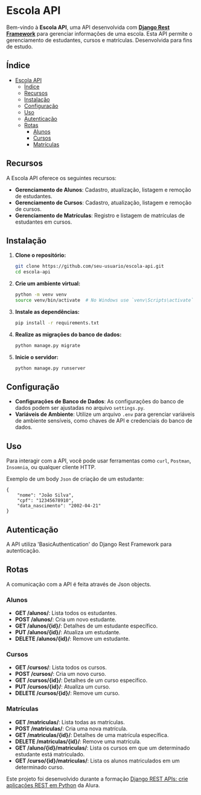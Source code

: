 # Escola API

Bem-vindo à **Escola API**, uma API desenvolvida com [**Django Rest Framework**](https://www.django-rest-framework.org/) para gerenciar informações de uma escola. Esta API permite o gerenciamento de estudantes, cursos e matrículas. Desenvolvida para fins de estudo.

## Índice

- [Escola API](#escola-api)
  - [Índice](#índice)
  - [Recursos](#recursos)
  - [Instalação](#instalação)
  - [Configuração](#configuração)
  - [Uso](#uso)
  - [Autenticação](#autenticação)
  - [Rotas](#rotas)
    - [Alunos](#alunos)
    - [Cursos](#cursos)
    - [Matrículas](#matrículas)

## Recursos

A Escola API oferece os seguintes recursos:

- **Gerenciamento de Alunos**: Cadastro, atualização, listagem e remoção de estudantes.
- **Gerenciamento de Cursos**: Cadastro, atualização, listagem e remoção de cursos.
- **Gerenciamento de Matrículas**: Registro e listagem de matrículas de estudantes em cursos.

## Instalação

1. **Clone o repositório:**

    ```bash
    git clone https://github.com/seu-usuario/escola-api.git
    cd escola-api
    ```

2. **Crie um ambiente virtual:**

    ```bash
    python -m venv venv
    source venv/bin/activate  # No Windows use `venv\Scripts\activate`
    ```

3. **Instale as dependências:**

    ```bash
    pip install -r requirements.txt
    ```

4. **Realize as migrações do banco de dados:**

    ```bash
    python manage.py migrate
    ```

5. **Inicie o servidor:**

    ```bash
    python manage.py runserver
    ```

## Configuração

- **Configurações de Banco de Dados**: As configurações do banco de dados podem ser ajustadas no arquivo `settings.py`.
- **Variáveis de Ambiente**: Utilize um arquivo `.env` para gerenciar variáveis de ambiente sensíveis, como chaves de API e credenciais do banco de dados.

## Uso

Para interagir com a API, você pode usar ferramentas como `curl`, `Postman`, `Insomnia`, ou qualquer cliente HTTP.

Exemplo de um body `Json` de criação de um estudante:

```
{
    "nome": "João Silva",
    "cpf": "12345678910",
    "data_nascimento": "2002-04-21"
}
```
## Autenticação

A API utiliza 'BasicAuthentication' do Django Rest Framework para autenticação. 

## Rotas
A comunicação com a API é feita através de Json objects.
### Alunos

- **GET /alunos/**: Lista todos os estudantes.
- **POST /alunos/**: Cria um novo estudante.
- **GET /alunos/{id}/**: Detalhes de um estudante específico.
- **PUT /alunos/{id}/**: Atualiza um estudante.
- **DELETE /alunos/{id}/**: Remove um estudante.

### Cursos

- **GET /cursos/**: Lista todos os cursos.
- **POST /cursos/**: Cria um novo curso.
- **GET /cursos/{id}/**: Detalhes de um curso específico.
- **PUT /cursos/{id}/**: Atualiza um curso.
- **DELETE /cursos/{id}/**: Remove um curso.

### Matrículas

- **GET /matriculas/**: Lista todas as matrículas.
- **POST /matriculas/**: Cria uma nova matrícula.
- **GET /matriculas/{id}/**: Detalhes de uma matrícula específica.
- **DELETE /matriculas/{id}/**: Remove uma matrícula.
- **GET /aluno/{id}/matriculas/**: Lista os cursos em que um determinado estudante está matriculado.
- **GET /curso/{id}/matriculas/**: Lista os alunos matriculados em um determinado curso.

Este projeto foi desenvolvido durante a formação [Django REST APIs: crie aplicações REST em Python](https://cursos.alura.com.br/formacao-django-rest) da Alura.

